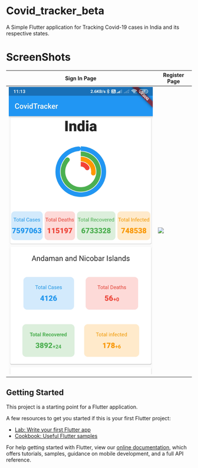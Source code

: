 # Covid_tracker_beta

A Simple Flutter application for Tracking Covid-19 cases in India and its respective states.

# ScreenShots
| Sign In Page | Register Page |
| --- | --- |
| ![](ScreenShots/ss1.jpg)|![](ScreenShots/ss2.jpeg)|

## Getting Started

This project is a starting point for a Flutter application.

A few resources to get you started if this is your first Flutter project:

- [Lab: Write your first Flutter app](https://flutter.dev/docs/get-started/codelab)
- [Cookbook: Useful Flutter samples](https://flutter.dev/docs/cookbook)

For help getting started with Flutter, view our
[online documentation](https://flutter.dev/docs), which offers tutorials,
samples, guidance on mobile development, and a full API reference.
